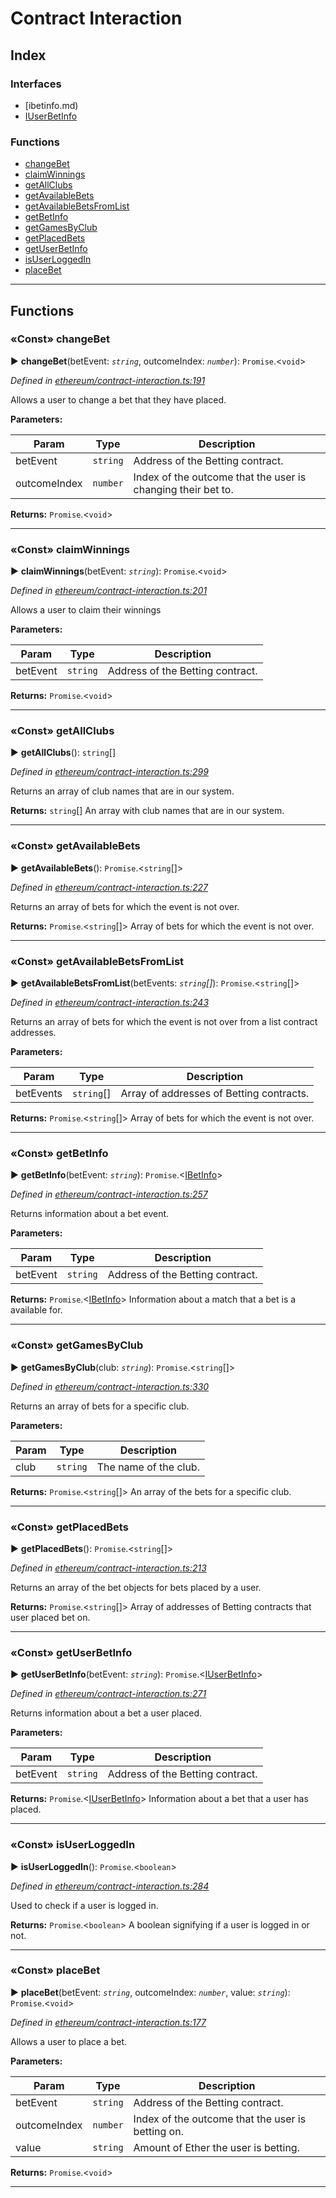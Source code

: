 # Contract Interaction

## Index

### Interfaces

* [ibetinfo.md)
* [IUserBetInfo](iuserbetinfo.md)


### Functions

* [changeBet](README.md#changebet)
* [claimWinnings](README.md#claimwinnings)
* [getAllClubs](README.md#getallclubs)
* [getAvailableBets](README.md#getavailablebets)
* [getAvailableBetsFromList](README.md#getavailablebetsfromlist)
* [getBetInfo](README.md#getbetinfo)
* [getGamesByClub](README.md#getgamesbyclub)
* [getPlacedBets](README.md#getplacedbets)
* [getUserBetInfo](README.md#getuserbetinfo)
* [isUserLoggedIn](README.md#isuserloggedin)
* [placeBet](README.md#placebet)



---
## Functions
<a id="changebet"></a>

### «Const» changeBet

► **changeBet**(betEvent: *`string`*, outcomeIndex: *`number`*): `Promise`.<`void`>



*Defined in [ethereum/contract-interaction.ts:191](https://github.com/swapnilraj/EBeth-frontend/blob/55f3d1a/src/ethereum/contract-interaction.ts#L191)*



Allows a user to change a bet that they have placed.


**Parameters:**

| Param | Type | Description |
| ------ | ------ | ------ |
| betEvent | `string`   |  Address of the Betting contract. |
| outcomeIndex | `number`   |  Index of the outcome that the user is changing their bet to. |





**Returns:** `Promise`.<`void`>





___

<a id="claimwinnings"></a>

### «Const» claimWinnings

► **claimWinnings**(betEvent: *`string`*): `Promise`.<`void`>



*Defined in [ethereum/contract-interaction.ts:201](https://github.com/swapnilraj/EBeth-frontend/blob/55f3d1a/src/ethereum/contract-interaction.ts#L201)*



Allows a user to claim their winnings


**Parameters:**

| Param | Type | Description |
| ------ | ------ | ------ |
| betEvent | `string`   |  Address of the Betting contract. |





**Returns:** `Promise`.<`void`>





___

<a id="getallclubs"></a>

### «Const» getAllClubs

► **getAllClubs**(): `string`[]



*Defined in [ethereum/contract-interaction.ts:299](https://github.com/swapnilraj/EBeth-frontend/blob/55f3d1a/src/ethereum/contract-interaction.ts#L299)*



Returns an array of club names that are in our system.




**Returns:** `string`[]
An array with club names that are in our system.






___

<a id="getavailablebets"></a>

### «Const» getAvailableBets

► **getAvailableBets**(): `Promise`.<`string`[]>



*Defined in [ethereum/contract-interaction.ts:227](https://github.com/swapnilraj/EBeth-frontend/blob/55f3d1a/src/ethereum/contract-interaction.ts#L227)*



Returns an array of bets for which the event is not over.




**Returns:** `Promise`.<`string`[]>
Array of bets for which the event is not over.






___

<a id="getavailablebetsfromlist"></a>

### «Const» getAvailableBetsFromList

► **getAvailableBetsFromList**(betEvents: *`string`[]*): `Promise`.<`string`[]>



*Defined in [ethereum/contract-interaction.ts:243](https://github.com/swapnilraj/EBeth-frontend/blob/55f3d1a/src/ethereum/contract-interaction.ts#L243)*



Returns an array of bets for which the event is not over from a list contract addresses.


**Parameters:**

| Param | Type | Description |
| ------ | ------ | ------ |
| betEvents | `string`[]   |  Array of addresses of Betting contracts. |





**Returns:** `Promise`.<`string`[]>
Array of bets for which the event is not over.






___

<a id="getbetinfo"></a>

### «Const» getBetInfo

► **getBetInfo**(betEvent: *`string`*): `Promise`.<[IBetInfo](ibetinfo.md)>



*Defined in [ethereum/contract-interaction.ts:257](https://github.com/swapnilraj/EBeth-frontend/blob/55f3d1a/src/ethereum/contract-interaction.ts#L257)*



Returns information about a bet event.


**Parameters:**

| Param | Type | Description |
| ------ | ------ | ------ |
| betEvent | `string`   |  Address of the Betting contract. |





**Returns:** `Promise`.<[IBetInfo](ibetinfo.md)>
Information about a match that a bet is a available for.






___

<a id="getgamesbyclub"></a>

### «Const» getGamesByClub

► **getGamesByClub**(club: *`string`*): `Promise`.<`string`[]>



*Defined in [ethereum/contract-interaction.ts:330](https://github.com/swapnilraj/EBeth-frontend/blob/55f3d1a/src/ethereum/contract-interaction.ts#L330)*



Returns an array of bets for a specific club.


**Parameters:**

| Param | Type | Description |
| ------ | ------ | ------ |
| club | `string`   |  The name of the club. |





**Returns:** `Promise`.<`string`[]>
An array of the bets for a specific club.






___

<a id="getplacedbets"></a>

### «Const» getPlacedBets

► **getPlacedBets**(): `Promise`.<`string`[]>



*Defined in [ethereum/contract-interaction.ts:213](https://github.com/swapnilraj/EBeth-frontend/blob/55f3d1a/src/ethereum/contract-interaction.ts#L213)*



Returns an array of the bet objects for bets placed by a user.




**Returns:** `Promise`.<`string`[]>
Array of addresses of Betting contracts that user placed bet on.






___

<a id="getuserbetinfo"></a>

### «Const» getUserBetInfo

► **getUserBetInfo**(betEvent: *`string`*): `Promise`.<[IUserBetInfo](iuserbetinfo.md)>



*Defined in [ethereum/contract-interaction.ts:271](https://github.com/swapnilraj/EBeth-frontend/blob/55f3d1a/src/ethereum/contract-interaction.ts#L271)*



Returns information about a bet a user placed.


**Parameters:**

| Param | Type | Description |
| ------ | ------ | ------ |
| betEvent | `string`   |  Address of the Betting contract. |





**Returns:** `Promise`.<[IUserBetInfo](iuserbetinfo.md)>
Information about a bet that a user has placed.






___

<a id="isuserloggedin"></a>

### «Const» isUserLoggedIn

► **isUserLoggedIn**(): `Promise`.<`boolean`>



*Defined in [ethereum/contract-interaction.ts:284](https://github.com/swapnilraj/EBeth-frontend/blob/55f3d1a/src/ethereum/contract-interaction.ts#L284)*



Used to check if a user is logged in.




**Returns:** `Promise`.<`boolean`>
A boolean signifying if a user is logged in or not.






___

<a id="placebet"></a>

### «Const» placeBet

► **placeBet**(betEvent: *`string`*, outcomeIndex: *`number`*, value: *`string`*): `Promise`.<`void`>



*Defined in [ethereum/contract-interaction.ts:177](https://github.com/swapnilraj/EBeth-frontend/blob/55f3d1a/src/ethereum/contract-interaction.ts#L177)*



Allows a user to place a bet.


**Parameters:**

| Param | Type | Description |
| ------ | ------ | ------ |
| betEvent | `string`   |  Address of the Betting contract. |
| outcomeIndex | `number`   |  Index of the outcome that the user is betting on. |
| value | `string`   |  Amount of Ether the user is betting. |





**Returns:** `Promise`.<`void`>





___


